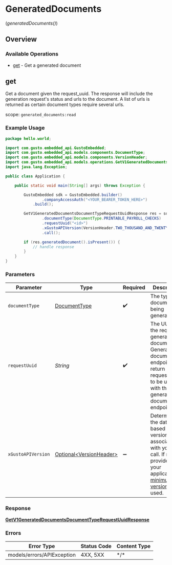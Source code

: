 # GeneratedDocuments
(*generatedDocuments()*)

## Overview

### Available Operations

* [get](#get) - Get a generated document

## get

Get a document given the request_uuid. The response will include the generation request's status and urls to the document. A list of urls is returned as certain document types require several urls.

scope: `generated_documents:read`

### Example Usage

```java
package hello.world;

import com.gusto.embedded_api.GustoEmbedded;
import com.gusto.embedded_api.models.components.DocumentType;
import com.gusto.embedded_api.models.components.VersionHeader;
import com.gusto.embedded_api.models.operations.GetV1GeneratedDocumentsDocumentTypeRequestUuidResponse;
import java.lang.Exception;

public class Application {

    public static void main(String[] args) throws Exception {

        GustoEmbedded sdk = GustoEmbedded.builder()
                .companyAccessAuth("<YOUR_BEARER_TOKEN_HERE>")
            .build();

        GetV1GeneratedDocumentsDocumentTypeRequestUuidResponse res = sdk.generatedDocuments().get()
                .documentType(DocumentType.PRINTABLE_PAYROLL_CHECKS)
                .requestUuid("<id>")
                .xGustoAPIVersion(VersionHeader.TWO_THOUSAND_AND_TWENTY_FOUR_MINUS04_MINUS01)
                .call();

        if (res.generatedDocument().isPresent()) {
            // handle response
        }
    }
}
```

### Parameters

| Parameter                                                                                                                                                                                                                    | Type                                                                                                                                                                                                                         | Required                                                                                                                                                                                                                     | Description                                                                                                                                                                                                                  |
| ---------------------------------------------------------------------------------------------------------------------------------------------------------------------------------------------------------------------------- | ---------------------------------------------------------------------------------------------------------------------------------------------------------------------------------------------------------------------------- | ---------------------------------------------------------------------------------------------------------------------------------------------------------------------------------------------------------------------------- | ---------------------------------------------------------------------------------------------------------------------------------------------------------------------------------------------------------------------------- |
| `documentType`                                                                                                                                                                                                               | [DocumentType](../../models/components/DocumentType.md)                                                                                                                                                                      | :heavy_check_mark:                                                                                                                                                                                                           | The type of document being generated                                                                                                                                                                                         |
| `requestUuid`                                                                                                                                                                                                                | *String*                                                                                                                                                                                                                     | :heavy_check_mark:                                                                                                                                                                                                           | The UUID of the request to generate a document. Generate document endpoints return request_uuids to be used with the GET generated document endpoint.                                                                        |
| `xGustoAPIVersion`                                                                                                                                                                                                           | [Optional\<VersionHeader>](../../models/components/VersionHeader.md)                                                                                                                                                         | :heavy_minus_sign:                                                                                                                                                                                                           | Determines the date-based API version associated with your API call. If none is provided, your application's [minimum API version](https://docs.gusto.com/embedded-payroll/docs/api-versioning#minimum-api-version) is used. |

### Response

**[GetV1GeneratedDocumentsDocumentTypeRequestUuidResponse](../../models/operations/GetV1GeneratedDocumentsDocumentTypeRequestUuidResponse.md)**

### Errors

| Error Type                 | Status Code                | Content Type               |
| -------------------------- | -------------------------- | -------------------------- |
| models/errors/APIException | 4XX, 5XX                   | \*/\*                      |